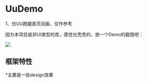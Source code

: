 # UuDemo
1、仿UU跑腿首页动画，仅作参考
 
  
因为本项目是非UI类型的库，感觉光秃秃的，放一个Demo的截图吧：
  
<image src="./img/1.gif"/>

## 框架特性
*主要是一些design效果

